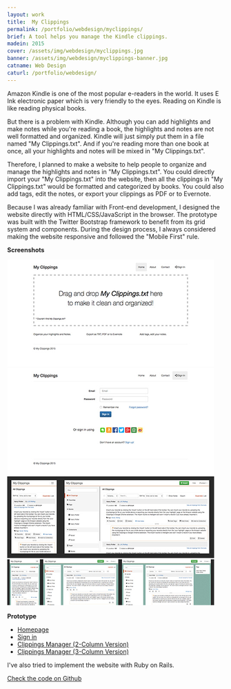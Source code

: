 ```yaml
---
layout: work
title:  My Clippings
permalink: /portfolio/webdesign/myclippings/
brief: A tool helps you manage the Kindle clippings.
madein: 2015
cover: /assets/img/webdesign/myclippings.jpg
banner: /assets/img/webdesign/myclippings-banner.jpg
catname: Web Design
caturl: /portfolio/webdesign/
---
```


Amazon Kindle is one of the most popular e-readers in the world. It uses E Ink electronic paper which is very friendly to the eyes. Reading on Kindle is like reading physical books. 

But there is a problem with Kindle. Although you can add highlights and make notes while you're reading a book, the highlights and notes are not well formatted and organized. Kindle will just simply put them in a file named "My Clippings.txt". And if you're reading more than one book at once, all your highlights and notes will be mixed in "My Clippings.txt".

Therefore, I planned to make a website to help people to organize and manage the highlights and notes in "My Clippings.txt". You could directly import your "My Clippings.txt" into the website, then all the clippings in "My Clippings.txt" would be formatted and categorized by books. You could also add tags, edit the notes, or export your clippings as PDF or to Evernote.

Because I was already familiar with Front-end development, I designed the website directly with HTML/CSS/JavaScript in the browser. The prototype was built with the Twitter Bootstrap framework to benefit from its grid system and components. During the design process, I always considered making the website responsive and followed the "Mobile First" rule.

**Screenshots**

<div class="img-wrapper clearfix">

  <div class="img-container">
    <a class="content swipebox" href="/assets/img/webdesign/content/myclippings-home.jpg" title="Screenshot: Homepage">
        <img src="/assets/img/webdesign/content/myclippings-home-small.jpg" alt="Screenshot: Homepage">
    </a>
  </div>

  <div class="img-container">
    <a class="content swipebox" href="/assets/img/webdesign/content/myclippings-signin.jpg" title="Screenshot: Sign In">
        <img src="/assets/img/webdesign/content/myclippings-signin-small.jpg" alt="Screenshot: Sign In">
    </a>
  </div>

  <div class="img-container">
    <a class="content swipebox" href="/assets/img/webdesign/content/myclippings-manager2.jpg" title="Screenshot: Clippings Manager (2-Column Version)">
        <img src="/assets/img/webdesign/content/myclippings-manager2-small.jpg" alt="Screenshot: Clippings Manager (2-Column Version)">
    </a>
  </div>

  <div class="img-container">
    <a class="content swipebox" href="/assets/img/webdesign/content/myclippings-manager3.jpg" title="Screenshot: Clippings Manager (3-Column Version)">
        <img src="/assets/img/webdesign/content/myclippings-manager3-small.jpg" alt="Screenshot: Clippings Manager (3-Column Version)">
    </a>
  </div>
</div>
  

**Prototype**

<ul>
<li><a href="/demo/myclippings/index.html">Homepage</a></li>
<li><a href="/demo/myclippings/signin.html">Sign in</a></li>
<li><a href="/demo/myclippings/manager.html">Clippings Manager (2-Column Version)</a></li>
<li><a href="/demo/myclippings/manager-3column.html">Clippings Manager (3-Column Version)</a></li>
</ul>

I've also tried to implement the website with Ruby on Rails. 

[Check the code on Github](https://github.com/zhuoqun/myclippings)
